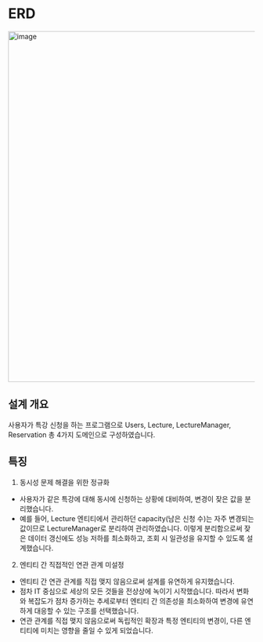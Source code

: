 # ERD

<img width="715" alt="image" src="https://github.com/user-attachments/assets/f7b2ef96-ba23-4b09-bd7b-080adc58fdf2">

## 설계 개요
사용자가 특강 신청을 하는 프로그램으로
Users, Lecture, LectureManager, Reservation 총 4가지 도메인으로 구성하였습니다.

## 특징
1. 동시성 문제 해결을 위한 정규화
  - 사용자가 같은 특강에 대해 동시에 신청하는 상황에 대비하여, 변경이 잦은 값을 분리했습니다.
  - 예를 들어, Lecture 엔티티에서 관리하던 capacity(남은 신청 수)는 자주 변경되는 값이므로 LectureManager로 분리하여 관리하였습니다.
    이렇게 분리함으로써 잦은 데이터 갱신에도 성능 저하를 최소화하고, 조회 시 일관성을 유지할 수 있도록 설계했습니다.
2. 엔티티 간 직접적인 연관 관계 미설정
  - 엔티티 간 연관 관계를 직접 맺지 않음으로써 설계를 유연하게 유지했습니다.
  - 점차 IT 중심으로 세상의 모든 것들을 전상상에 녹이기 시작했습니다.
    따라서 변화와 복잡도가 점차 증가하는 추세로부터 엔티티 간 의존성을 최소화하여 변경에 유연하게 대응할 수 있는 구조를 선택했습니다.
  - 연관 관계를 직접 맺지 않음으로써 독립적인 확장과 특정 엔티티의 변경이, 다른 엔티티에 미치는 영향을 줄일 수 있게 되었습니다.
